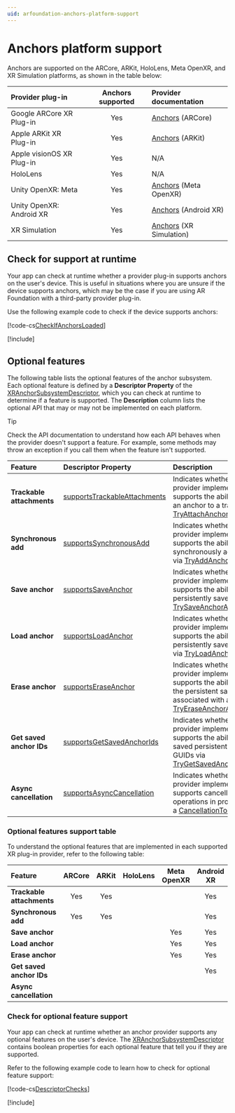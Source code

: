```yaml
---
uid: arfoundation-anchors-platform-support
---
```

# Anchors platform support

Anchors are supported on the ARCore, ARKit, HoloLens, Meta OpenXR, and XR Simulation platforms, as shown in the table below:

| Provider plug-in | Anchors supported | Provider documentation |
| :--------------- | :---------------: | :--------------------- |
| Google ARCore XR Plug-in | Yes | [Anchors](xref:arcore-anchors) (ARCore) |
| Apple ARKit XR Plug-in | Yes | [Anchors](xref:arkit-anchors) (ARKit) |
| Apple visionOS XR Plug-in | Yes | N/A |
| HoloLens | Yes | N/A |
| Unity OpenXR: Meta | Yes | [Anchors](xref:meta-openxr-anchors) (Meta OpenXR) |
| Unity OpenXR: Android XR | Yes | [Anchors](xref:androidxr-openxr-anchors) (Android XR) |
| XR Simulation | Yes | [Anchors](xref:arfoundation-simulation-anchors) (XR Simulation) |

## Check for support at runtime

Your app can check at runtime whether a provider plug-in supports anchors on the user's device. This is useful in situations where you are unsure if the device supports anchors, which may be the case if you are using AR Foundation with a third-party provider plug-in.

Use the following example code to check if the device supports anchors:

[!code-cs[CheckIfAnchorsLoaded](../../../Tests/Runtime/CodeSamples/LoaderUtilitySamples.cs#CheckIfAnchorsLoaded)]

[!include[](../../snippets/initialization.md)]

## Optional features

The following table lists the optional features of the anchor subsystem. Each optional feature is defined by a **Descriptor Property** of the [XRAnchorSubsystemDescriptor](xref:UnityEngine.XR.ARSubsystems.XRAnchorSubsystemDescriptor), which you can check at runtime to determine if a feature is supported. The **Description** column lists the optional API that may or may not be implemented on each platform.

> [!TIP]
> Check the API documentation to understand how each API behaves when the provider doesn't support a feature. For example, some methods may throw an exception if you call them when the feature isn't supported.

| Feature | Descriptor Property | Description |
| :------ | :------------------ | :---------- |
| **Trackable attachments** | [supportsTrackableAttachments](xref:UnityEngine.XR.ARSubsystems.XRAnchorSubsystemDescriptor.supportsTrackableAttachments) | Indicates whether the provider implementation supports the ability to attach an anchor to a trackable via [TryAttachAnchor](xref:UnityEngine.XR.ARSubsystems.XRAnchorSubsystem.TryAttachAnchor(UnityEngine.XR.ARSubsystems.TrackableId,UnityEngine.Pose,UnityEngine.XR.ARSubsystems.XRAnchor@)). |
| **Synchronous add** | [supportsSynchronousAdd](xref:UnityEngine.XR.ARSubsystems.XRAnchorSubsystemDescriptor.supportsSynchronousAdd) | Indicates whether the provider implementation supports the ability to synchronously add anchors via [TryAddAnchor](xref:UnityEngine.XR.ARSubsystems.XRAnchorSubsystem.TryAddAnchor(UnityEngine.Pose,UnityEngine.XR.ARSubsystems.XRAnchor@)). |
| **Save anchor** | [supportsSaveAnchor](xref:UnityEngine.XR.ARSubsystems.XRAnchorSubsystemDescriptor.supportsSaveAnchor) | Indicates whether the provider implementation supports the ability to persistently save anchors via [TrySaveAnchorAsync](xref:UnityEngine.XR.ARSubsystems.XRAnchorSubsystem.TrySaveAnchorAsync(UnityEngine.XR.ARSubsystems.TrackableId,CancellationToken)). |
| **Load anchor** | [supportsLoadAnchor](xref:UnityEngine.XR.ARSubsystems.XRAnchorSubsystemDescriptor.supportsLoadAnchor) | Indicates whether the provider implementation supports the ability to load persistently saved anchors via [TryLoadAnchorAsync](xref:UnityEngine.XR.ARSubsystems.XRAnchorSubsystem.TryLoadAnchorAsync(UnityEngine.XR.ARSubsystems.SerializableGuid,CancellationToken)). |
| **Erase anchor** | [supportsEraseAnchor](xref:UnityEngine.XR.ARSubsystems.XRAnchorSubsystemDescriptor.supportsEraseAnchor) | Indicates whether the provider implementation supports the ability to erase the persistent saved data associated with an anchor via [TryEraseAnchorAsync](xref:UnityEngine.XR.ARSubsystems.XRAnchorSubsystem.TryEraseAnchorAsync(UnityEngine.XR.ARSubsystems.SerializableGuid,CancellationToken)). |
| **Get saved anchor IDs** | [supportsGetSavedAnchorIds](xref:UnityEngine.XR.ARSubsystems.XRAnchorSubsystemDescriptor.supportsGetSavedAnchorIds) | Indicates whether the provider implementation supports the ability to get all saved persistent anchor GUIDs via [TryGetSavedAnchorIdsAsync](xref:UnityEngine.XR.ARSubsystems.XRAnchorSubsystem.TryGetSavedAnchorIdsAsync(Unity.Collections.Allocator,CancellationToken)). |
| **Async cancellation** | [supportsAsyncCancellation](xref:UnityEngine.XR.ARSubsystems.XRAnchorSubsystemDescriptor.supportsAsyncCancellation) | Indicates whether the provider implementation supports cancelling async operations in progress using a [CancellationToken](https://learn.microsoft.com/en-us/dotnet/api/system.threading.cancellationtoken?view=net-8.0). |

<a id="optional-features-support-table"/>

### Optional features support table

To understand the optional features that are implemented in each supported XR plug-in provider, refer to the following table:

| Feature | ARCore | ARKit | HoloLens | Meta OpenXR | Android XR | XR Simulation |
| :------ | :----: | :---: | :------: | :---------: | :--------: |:-----------: |
| **Trackable attachments** | Yes | Yes | | | Yes | Yes |
| **Synchronous add** | Yes | Yes | | | Yes | |
| **Save anchor** | | | | Yes | Yes | |
| **Load anchor** | | | | Yes | Yes | |
| **Erase anchor** | | | | Yes | Yes | |
| **Get saved anchor IDs** | | | | | Yes | |
| **Async cancellation** | | | | | | |

### Check for optional feature support

Your app can check at runtime whether an anchor provider supports any optional features on the user's device. The [XRAnchorSubsystemDescriptor](xref:UnityEngine.XR.ARSubsystems.XRAnchorSubsystemDescriptor) contains boolean properties for each optional feature that tell you if they are supported.

Refer to the following example code to learn how to check for optional feature support:

[!code-cs[DescriptorChecks](../../../Tests/Runtime/CodeSamples/ARAnchorManagerSamples.cs#DescriptorChecks)]

[!include[](../../snippets/apple-arkit-trademark.md)]
